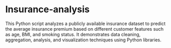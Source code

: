 # Insurance-analysis
This Python script analyzes a publicly available insurance dataset to predict the average insurance premium based on different customer features such as age, BMI, and smoking status. It demonstrates data cleaning, aggregation, analysis, and visualization techniques using Python libraries. 
